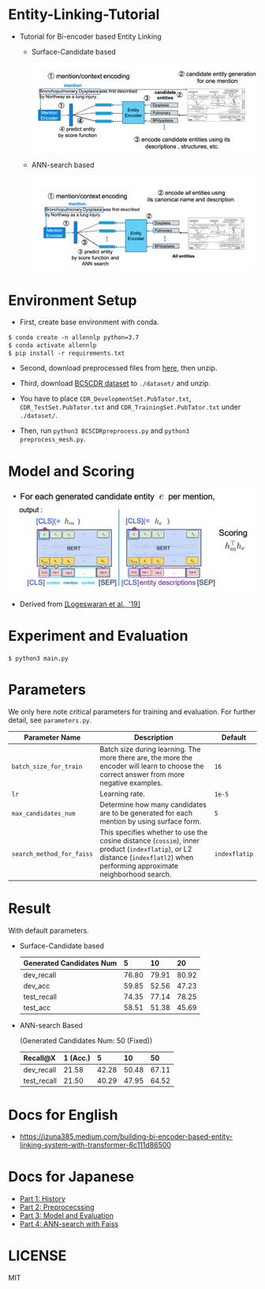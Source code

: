 # Entity-Linking-Tutorial
* Tutorial for Bi-encoder based Entity Linking
  - Surface-Candidate based
  
    ![biencoder](./docs/candidate_biencoder.png)
  
  - ANN-search based
  
    ![entire_biencoder](./docs/biencoder.png)

# Environment Setup
* First, create base environment with conda.
```
$ conda create -n allennlp python=3.7
$ conda activate allennlp
$ pip install -r requirements.txt
```
* Second, download preprocessed files from [here](https://drive.google.com/drive/folders/1P-iXskc-hbqXateWh3wRknni_knqsagN?usp=sharing), then unzip.

* Third, download [BC5CDR dataset](https://biocreative.bioinformatics.udel.edu/resources/corpora/biocreative-v-cdr-corpus/) to `./dataset/` and unzip.

* You have to place `CDR_DevelopmentSet.PubTator.txt`, `CDR_TestSet.PubTator.txt` and `CDR_TrainingSet.PubTator.txt` under `./dataset/`.

* Then, run `python3 BC5CDRpreprocess.py` and `python3 preprocess_mesh.py`.

# Model and Scoring
![scoring](./docs/scoring.png)
* Derived from [[Logeswaran et al., '19]](https://arxiv.org/abs/1906.07348)

# Experiment and Evaluation
`$ python3 main.py`

# Parameters
We only here note critical parameters for training and evaluation. For further detail, see `parameters.py`.

| Parameter Name            | Description                                                                                                                                                                  | Default      |
|---------------------------|------------------------------------------------------------------------------------------------------------------------------------------------------------------------------|--------------|
| `batch_size_for_train`    | Batch size during learning. The more there are, the more the encoder will learn to choose the correct answer from more negative examples.                                    | `16`         |
| `lr`                      | Learning rate.                                                                                                                                                               | `1e-5`       |
| `max_candidates_num`      | Determine how many candidates are to be generated for each mention by using surface form.                                                                                    | `5`          |
| `search_method_for_faiss` | This specifies whether to use the cosine distance (`cossim`), inner product (`indexflatip`), or L2 distance (`indexflatl2`) when performing approximate neighborhood search. | `indexflatip`|


# Result
With default parameters.

* Surface-Candidate based
  
  | Generated Candidates Num | 5     | 10    | 20    |
  |--------------------------|-------|-------|-------|
  | dev_recall               | 76.80 | 79.91 | 80.92 |
  | dev_acc                  | 59.85 | 52.56 | 47.23 |
  | test_recall              | 74.35 | 77.14 | 78.25 |
  | test_acc                 | 58.51 | 51.38 | 45.69 |

* ANN-search Based 

  (Generated Candidates Num: 50 (Fixed))
  
  | Recall@X   | 1 (Acc.) | 5     | 10    | 50    |
  |------------|----------|-------|-------|-------|
  | dev_recall | 21.58    | 42.28 | 50.48 | 67.11 |
  | test_recall| 21.50    | 40.29 | 47.95 | 64.52 |


# Docs for English
* https://izuna385.medium.com/building-bi-encoder-based-entity-linking-system-with-transformer-6c111d86500

# Docs for Japanese
* [Part 1: History](https://qiita.com/izuna385/items/9d658620b9b96b0b4ec9)
* [Part 2: Preprocecssing](https://qiita.com/izuna385/items/c2918874fbb564acf1e0)
* [Part 3: Model and Evaluation](https://qiita.com/izuna385/items/367b7b365a2791ee4f8e)
* [Part 4: ANN-search with Faiss](https://qiita.com/izuna385/items/bce14031e8a443a0db44)

# LICENSE
MIT